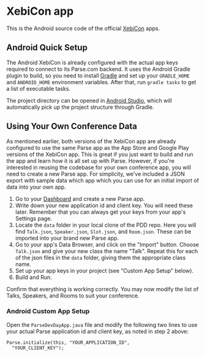 # XebiCon app #

This is the Android source code of the official [XebiCon](http://www.xebicon.com) apps. 

## Android Quick Setup ##

The Android XebiCon is already configured with the actual app keys required to connect to its Parse.com backend. It uses the Android Gradle plugin to build, so you need to install [Gradle](http://www.gradle.org/downloads) and set up your `GRADLE_HOME` and `ANDROID_HOME` environment variables. After that, run `gradle tasks` to get a list of executable tasks.

The project directory can be opened in [Android Studio](http://developer.android.com/sdk/installing/studio.html), which will automatically pick up the project structure through Gradle.

## Using Your Own Conference Data ##

As mentioned earlier, both versions of the XebiCon app are already configured to use the same Parse app as the App Store and Google Play versions of the XebiCon app. This is great if you just want to build and run the app and learn how it is all set up with Parse. However, if you're interested in reusing the codebase for your own conference app, you will need to create a new Parse app. For simplicity, we've included a JSON export with sample data which app which you can use for an initial import of data into your own app.

1. Go to your [Dashboard](https://parse.com/apps) and create a new Parse app.
2. Write down your new application id and client key. You will need these later. Remember that you can always get your keys from your app's Settings page.
3. Locate the `data` folder in your local clone of the PDD repo. Here you will find `Talk.json`, `Speaker.json`, `Slot.json`, and `Room.json`. These can be imported into your brand new Parse app.
4. Go to your app's Data Browser, and click on the "Import" button. Choose `Talk.json` and give your new class the name "Talk". Repeat this for each of the json files in the `data` folder, giving them the appropriate class name.
5. Set up your app keys in your project (see "Custom App Setup" below).
6. Build and Run.

Confirm that everything is working correctly. You may now modify the list of Talks, Speakers, and Rooms to suit your conference.

### Android Custom App Setup ###

Open the `ParseDevDayApp.java` file and modify the following two lines to use your actual Parse application id and client key, as noted in step 2 above:

```
Parse.initialize(this, "YOUR_APPLICATION_ID",
  "YOUR_CLIENT_KEY");
```

